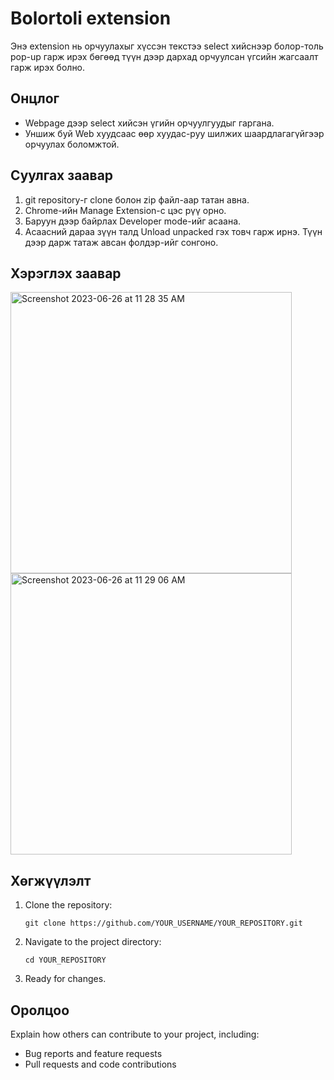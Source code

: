 # Bolortoli extension

Энэ extension нь орчуулахыг хүссэн текстээ select хийснээр болор-толь pop-up гарж ирэх бөгөөд түүн дээр дархад орчуулсан үгсийн жагсаалт гарж ирэх болно.



## Онцлог

- Webpage дээр select хийсэн үгийн орчуулгуудыг гаргана.
- Уншиж буй Web хуудсаас өөр хуудас-руу шилжих шаардлагагүйгээр орчуулах боломжтой.

## Суулгах заавар

1. git repository-г clone болон zip файл-аар татан авна.
2. Chrome-ийн Manage Extension-с цэс рүү орно.
3. Баруун дээр байрлах Developer mode-ийг асаана.
4. Асаасний дараа зүүн талд Unload unpacked гэх товч гарж ирнэ. Түүн дээр дарж татаж авсан фолдэр-ийг сонгоно.

## Хэрэглэх заавар
<img width="450" alt="Screenshot 2023-06-26 at 11 28 35 AM" src="https://github.com/Hollowloki/bolor_toli-extension/assets/104183502/a94f778a-496a-4ed1-a49c-23899ba20aa2">
<img width="450" alt="Screenshot 2023-06-26 at 11 29 06 AM" src="https://github.com/Hollowloki/bolor_toli-extension/assets/104183502/feffd349-855e-4424-b2aa-a466b038680e">


## Хөгжүүлэлт

1. Clone the repository:
   ```
   git clone https://github.com/YOUR_USERNAME/YOUR_REPOSITORY.git
   ```

2. Navigate to the project directory:
   ```
   cd YOUR_REPOSITORY
   ```
3. Ready for changes.
   
## Оролцоо

Explain how others can contribute to your project, including:

- Bug reports and feature requests
- Pull requests and code contributions
